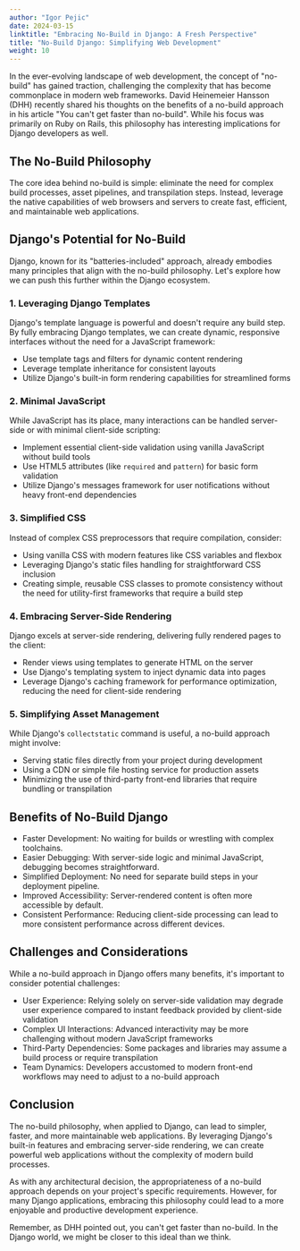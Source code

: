 ```yaml
---
author: "Igor Pejic"
date: 2024-03-15
linktitle: "Embracing No-Build in Django: A Fresh Perspective"
title: "No-Build Django: Simplifying Web Development"
weight: 10
---
```

In the ever-evolving landscape of web development, the concept of "no-build" has gained traction, challenging the complexity that has become commonplace in modern web frameworks. David Heinemeier Hansson (DHH) recently shared his thoughts on the benefits of a no-build approach in his article "You can't get faster than no-build". While his focus was primarily on Ruby on Rails, this philosophy has interesting implications for Django developers as well.

## The No-Build Philosophy

The core idea behind no-build is simple: eliminate the need for complex build processes, asset pipelines, and transpilation steps. Instead, leverage the native capabilities of web browsers and servers to create fast, efficient, and maintainable web applications.

## Django's Potential for No-Build

Django, known for its "batteries-included" approach, already embodies many principles that align with the no-build philosophy. Let's explore how we can push this further within the Django ecosystem.

### 1. Leveraging Django Templates

Django's template language is powerful and doesn't require any build step. By fully embracing Django templates, we can create dynamic, responsive interfaces without the need for a JavaScript framework:

- Use template tags and filters for dynamic content rendering
- Leverage template inheritance for consistent layouts
- Utilize Django's built-in form rendering capabilities for streamlined forms

### 2. Minimal JavaScript

While JavaScript has its place, many interactions can be handled server-side or with minimal client-side scripting:

- Implement essential client-side validation using vanilla JavaScript without build tools
- Use HTML5 attributes (like `required` and `pattern`) for basic form validation
- Utilize Django's messages framework for user notifications without heavy front-end dependencies

### 3. Simplified CSS

Instead of complex CSS preprocessors that require compilation, consider:

- Using vanilla CSS with modern features like CSS variables and flexbox
- Leveraging Django's static files handling for straightforward CSS inclusion
- Creating simple, reusable CSS classes to promote consistency without the need for utility-first frameworks that require a build step

### 4. Embracing Server-Side Rendering

Django excels at server-side rendering, delivering fully rendered pages to the client:

- Render views using templates to generate HTML on the server
- Use Django's templating system to inject dynamic data into pages
- Leverage Django's caching framework for performance optimization, reducing the need for client-side rendering

### 5. Simplifying Asset Management

While Django's `collectstatic` command is useful, a no-build approach might involve:

- Serving static files directly from your project during development
- Using a CDN or simple file hosting service for production assets
- Minimizing the use of third-party front-end libraries that require bundling or transpilation

## Benefits of No-Build Django

- Faster Development: No waiting for builds or wrestling with complex toolchains.
- Easier Debugging: With server-side logic and minimal JavaScript, debugging becomes straightforward.
- Simplified Deployment: No need for separate build steps in your deployment pipeline.
- Improved Accessibility: Server-rendered content is often more accessible by default.
- Consistent Performance: Reducing client-side processing can lead to more consistent performance across different devices.

## Challenges and Considerations

While a no-build approach in Django offers many benefits, it's important to consider potential challenges:

- User Experience: Relying solely on server-side validation may degrade user experience compared to instant feedback provided by client-side validation
- Complex UI Interactions: Advanced interactivity may be more challenging without modern JavaScript frameworks
- Third-Party Dependencies: Some packages and libraries may assume a build process or require transpilation
- Team Dynamics: Developers accustomed to modern front-end workflows may need to adjust to a no-build approach

## Conclusion

The no-build philosophy, when applied to Django, can lead to simpler, faster, and more maintainable web applications. By leveraging Django's built-in features and embracing server-side rendering, we can create powerful web applications without the complexity of modern build processes.

As with any architectural decision, the appropriateness of a no-build approach depends on your project's specific requirements. However, for many Django applications, embracing this philosophy could lead to a more enjoyable and productive development experience.

Remember, as DHH pointed out, you can't get faster than no-build. In the Django world, we might be closer to this ideal than we think.